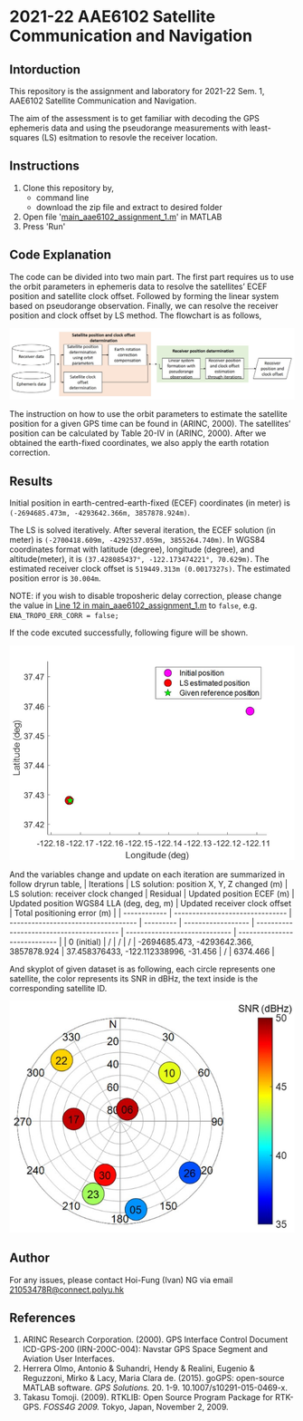 # 2021-22 AAE6102 Satellite Communication and Navigation
## Intorduction

This repository is the assignment and laboratory for 2021-22 Sem. 1, AAE6102 Satellite Communication and Navigation. 

The aim of the assessment is to get familiar with decoding the GPS ephemeris data and using the pseudorange measurements with least-squares (LS) esitmation to resovle the receiver location. 


## Instructions
1. Clone this repository by,
   - command line
   - download the zip file and extract to desired folder
2. Open file '[main_aae6102_assignment_1.m](main_aae6102_assignment_1.m)' in MATLAB
3. Press 'Run'


## Code Explanation
The code can be divided into two main part. The first part requires us to use the orbit parameters in ephemeris data to resolve the satellites’ ECEF position and satellite clock offset. Followed by forming the linear system based on pseudorange observation. Finally, we can resolve the receiver position and clock offset by LS method. The flowchart is as follows, 
<p align="center">
<img src="Img/Figure_1_Flowchart.jpg">
</p>

The instruction on how to use the orbit parameters to estimate the satellite position for a given GPS time can be found in (ARINC, 2000). The satellites’ position can be calculated by Table 20-IV in (ARINC, 2000). After we obtained the earth-fixed coordinates, we also apply the earth rotation correction.


## Results
Initial position in earth-centred-earth-fixed (ECEF) coordinates (in meter) is `(-2694685.473m, -4293642.366m, 3857878.924m)`. 

The LS is solved iteratively. After several iteration, the ECEF solution (in meter) is `(-2700418.609m, -4292537.059m, 3855264.740m)`. In WGS84 coordinates format with latitude (degree), longitude (degree), and altitude(meter), it is `(37.428085437°, -122.173474221°, 70.629m)`. The estimated receiver clock offset is `519449.313m (0.0017327s)`. The estimated position error is `30.004m`.

NOTE: if you wish to disable troposheric delay correction, please change the value in [Line 12 in main_aae6102_assignment_1.m](main_aae6102_assignment_1.m#L12) to `false`, e.g. `ENA_TROPO_ERR_CORR = false;`

If the code excuted successfully, following figure will be shown.
<p align="center">
<img src="Img/Figure_2_Positioning-results.jpg">
</p>

And the variables change and update on each iteration are summarized in follow dryrun table,
| Iterations   | LS solution: position X, Y, Z changed (m)   | LS solution: receiver clock changed  | Residual    | Updated position ECEF (m)     | Updated position WGS84 LLA (deg, deg, m)  | Updated receiver clock offset     | Total positioning error (m)   |
| ------------ |  -------------------------------   | -----------------------------------  | ---------   | ------------------    | ----------------------------------------  | -----------------------------     | ----------------------------  |
| 0 (initial)   | /     | /     | /      | -2694685.473, -4293642.366, 3857878.924 | 37.458376433, -122.112338996, -31.456 | /  | 6374.466 |



And skyplot of given dataset is as following, each circle represents one satellite, the color represents its SNR in dBHz, the text inside is the corresponding satellite ID.
<p align="center">
<img src="Img/Figure_3_Skyplot.jpg">
</p>

<!-- Please enjoy! :tada: -->

## Author
For any issues, please contact Hoi-Fung (Ivan) NG via email <21053478R@connect.polyu.hk>

## References
1. ARINC Research Corporation. (2000). GPS Interface Control Document ICD-GPS-200 (IRN-200C-004): Navstar GPS Space Segment and Aviation User Interfaces.
2. Herrera Olmo, Antonio & Suhandri, Hendy & Realini, Eugenio & Reguzzoni, Mirko & Lacy, Maria Clara de. (2015). goGPS: open-source MATLAB software. *GPS Solutions.* 20. 1-9. 10.1007/s10291-015-0469-x. 
3. Takasu Tomoji. (2009). RTKLIB: Open Source Program Package for RTK-GPS. *FOSS4G 2009.* Tokyo, Japan, November 2, 2009.

